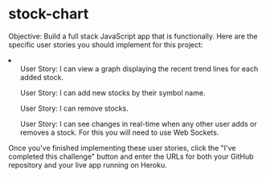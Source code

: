 # stock-chart
Objective: Build a full stack JavaScript app that is functionally.
Here are the specific user stories you should implement for this project:
<li> <ul>User Story: I can view a graph displaying the recent trend lines for each added stock.</ul>
  <ul>User Story: I can add new stocks by their symbol name.</ul>
  <ul>User Story: I can remove stocks.</ul>
<ul>User Story: I can see changes in real-time when any other user adds or removes a stock. For this you will need to use Web Sockets.</ul></li>
Once you've finished implementing these user stories, click the "I've completed this challenge" button and enter the URLs for both your GitHub repository and your live app running on Heroku.
